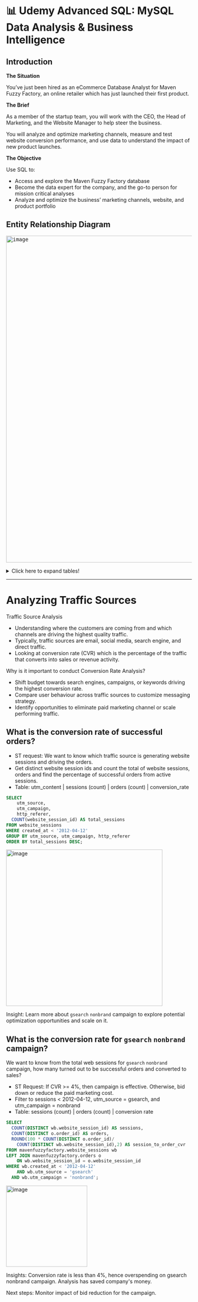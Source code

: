 # 📊 Udemy Advanced SQL: MySQL Data Analysis & Business Intelligence

## Introduction

**The Situation** 

You’ve just been hired as an eCommerce Database Analyst for Maven Fuzzy Factory, an online retailer which has just launched their first product.

**The Brief**

As a member of the startup team, you will work with the CEO, the Head of Marketing, and the Website Manager to help steer the business. 

You will analyze and optimize marketing channels, measure and test website conversion performance, and use data to understand the impact of new product launches.

**The Objective**

Use SQL to:
- Access and explore the Maven Fuzzy Factory database
- Become the data expert for the company, and the go-to person for mission critical analyses
- Analyze and optimize the business’ marketing channels, website, and product portfolio

## Entity Relationship Diagram

<kbd><img width="886" alt="image" src="https://user-images.githubusercontent.com/81607668/139528817-09766746-e26b-4aa6-9465-bd5cc58a34cc.png"></kbd>

<details>
<summary>
Click here to expand tables!
</summary>
  
`orders` - Records consist of customers' orders with order id, time when the order is created, website session id, unique user id, product id, count of products purchased, price (revenue), and cost in USD. 

<kbd><img width="659" alt="image" src="https://user-images.githubusercontent.com/81607668/139528238-dade7402-2d4e-4a66-911e-ad1bd949f2ed.png"></kbd>

`order_items` - Records show various items ordered by customer with order item id, when the order is created, whether it is primary or non-primary item, product info, individual product price, and cost in USD. 

<kbd><img width="531" alt="image" src="https://user-images.githubusercontent.com/81607668/139528127-64ad1eff-abdb-4e3d-add5-47477ee0d84d.png"></kbd>

`order_item_refunds` - Refund information including when creation date and time and refund amount in USD.

<kbd><img width="527" alt="image" src="https://user-images.githubusercontent.com/81607668/139528283-926c7663-bdfb-4649-ab37-8c2ca814f47d.png"></kbd>

`products` - Product id, creation date of product in system, and product name.

<kbd><img width="330" alt="image" src="https://user-images.githubusercontent.com/81607668/139528155-b1c44957-d369-41af-a9d7-3da3928f0564.png"></kbd>

`website_sessions` - Table is showing where the traffic is coming from and which source is helping to generate the orders. Records consist of unique website session id, UTM (Urchin Tracking Module) fields. UTMs tracking parameters used by Google Analytics to track paid marketing activity. 

<kbd><img width="792" alt="image" src="https://user-images.githubusercontent.com/81607668/139528190-361da1c5-6512-4df7-860e-e0fdbd45f097.png"></kbd>

`website_pageviews`

<kbd><img width="427" alt="image" src="https://user-images.githubusercontent.com/81607668/139528173-eb792b62-c98a-47aa-bd80-bfa5c432063b.png"></kbd>

</details>
 
***

# Analyzing Traffic Sources

Traffic Source Analysis
- Understanding where the customers are coming from and which channels are driving the highest quality traffic. 
- Typically, traffic sources are email, social media, search engine, and direct traffic. 
- Looking at conversion rate (CVR) which is the percentage of the traffic that converts into sales or revenue activity.

Why is it important to conduct Conversion Rate Analysis?
- Shift budget towards search engines, campaigns, or keywords driving the highest conversion rate.
- Compare user behaviour across traffic sources to customize messaging strategy.
- Identify opportunities to eliminate paid marketing channel or scale performing traffic.

## What is the conversion rate of successful orders?

- ST request: We want to know which traffic source is generating website sessions and driving the orders.
- Get distinct website session ids and count the total of website sessions, orders and find the percentage of successful orders from active sessions.
- Table: utm_content | sessions (count) | orders (count) | conversion_rate

```sql
SELECT 
	utm_source, 
	utm_campaign, 
	http_referer, 
  COUNT(website_session_id) AS total_sessions
FROM website_sessions
WHERE created_at < '2012-04-12'
GROUP BY utm_source, utm_campaign, http_referer
ORDER BY total_sessions DESC;
```

<img width="424" alt="image" src="https://user-images.githubusercontent.com/81607668/139542889-0aaaf833-d4fe-4013-add5-e2eb65090a27.png">

Insight: Learn more about `gsearch` `nonbrand` campaign to explore potential optimization opportunities and scale on it.

## What is the conversion rate for `gsearch` `nonbrand` campaign?

We want to know from the total web sessions for `gsearch` `nonbrand` campaign, how many turned out to be successful orders and converted to sales?
- ST Request: If CVR >= 4%, then campaign is effective. Otherwise, bid down or reduce the paid marketing cost.
- Filter to sessions < 2012-04-12, utm_source = gsearch, and utm_campaign = nonbrand
- Table: sessions (count) | orders (count) | conversion rate

```sql
SELECT
  COUNT(DISTINCT wb.website_session_id) AS sessions,
  COUNT(DISTINCT o.order_id) AS orders,
  ROUND(100 * COUNT(DISTINCT o.order_id)/
    COUNT(DISTINCT wb.website_session_id),2) AS session_to_order_cvr
FROM mavenfuzzyfactory.website_sessions wb
LEFT JOIN mavenfuzzyfactory.orders o
	ON wb.website_session_id = o.website_session_id
WHERE wb.created_at < '2012-04-12'
	AND wb.utm_source = 'gsearch'
  AND wb.utm_campaign = 'nonbrand';
```

<img width="220" alt="image" src="https://user-images.githubusercontent.com/81607668/139543484-4c50ff9c-7302-4189-897c-9760872f2811.png">

Insights: Conversion rate is less than 4%, hence overspending on gsearch nonbrand campaign. Analysis has saved company's money.

Next steps: Monitor impact of bid reduction for the campaign.

 
